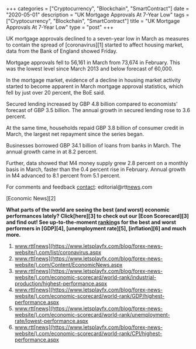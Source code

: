 +++
categories = ["Cryptocurrency", "Blockchain", "SmartContract"]
date = "2020-05-01"
description = "UK Mortgage Approvals At 7-Year Low"
tags = ["Cryptocurrency", "Blockchain", "SmartContract"]
title = "UK Mortgage Approvals At 7-Year Low"
type = "post"
+++

UK mortgage approvals declined to a seven-year low in March as measures
to contain the spread of [coronavirus][1] started to affect housing
market, data from the Bank of England showed Friday.

Mortgage approvals fell to 56,161 in March from 73,674 in February. This
was the lowest level since March 2013 and below forecast of 60,000.

In the mortgage market, evidence of a decline in housing market activity
started to become apparent in March mortgage approval statistics, which
fell by just over 20 percent, the BoE said.

Secured lending increased by GBP 4.8 billion compared to economists'
forecast of GBP 3.5 billion. The annual growth in secured lending rose
to 3.6 percent.

At the same time, households repaid GBP 3.8 billion of consumer credit
in March, the largest net repayment since the series began.

Businesses borrowed GBP 34.1 billion of loans from banks in March. The
annual growth came in at 8.2 percent.

Further, data showed that M4 money supply grew 2.8 percent on a monthly
basis in March, faster than the 0.4 percent rise in February. Annual
growth in M4 advanced to 8.1 percent from 5.1 percent.

For comments and feedback [contact](https://www.playgroundfx.com/contact/): editorial@rtt[news](https://www.letsplayfx.com/blog/forex-news-website/).com

[Economic News][2]

 **What parts of the world are seeing the best (and worst) economic
performances lately? Click[here][3] to check out our [Econ Scorecard][3]
and find out! See up-to-the-moment [ranking](https://www.playgroundfx.com/blog/crypto-exchange-ranking/)s for the best and worst
performers in [GDP][4], [unemployment rate][5], [inflation][6] and much
more.**

   1. www.rtt[news](https://www.letsplayfx.com/blog/forex-news-website/).com/list/coronavirus.aspx
   2. www.rtt[news](https://www.letsplayfx.com/blog/forex-news-website/).com/Content/EconomicNews.aspx
   3. www.rtt[news](https://www.letsplayfx.com/blog/forex-news-website/).com/economic-scorecard/world-rank/industrial-production/highest-performance.aspx
   4. www.rtt[news](https://www.letsplayfx.com/blog/forex-news-website/).com/economic-scorecard/world-rank/GDP/highest-performance.aspx
   5. www.rtt[news](https://www.letsplayfx.com/blog/forex-news-website/).com/economic-scorecard/world-rank/unemployment-rate/lowest-performance.aspx
   6. www.rtt[news](https://www.letsplayfx.com/blog/forex-news-website/).com/economic-scorecard/world-rank/CPI/highest-performance.aspx